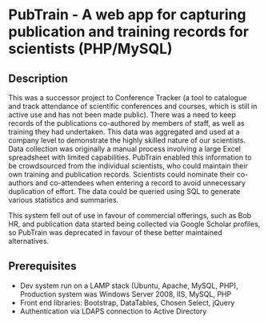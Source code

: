# PubTrain - A web app for capturing publication and training records for scientists (PHP/MySQL)

## Description

This was a successor project to Conference Tracker (a tool to catalogue and track attendance of scientific conferences and courses, which is still in active use and has not been made public). There was a need to keep records of the publications co-authored by members of staff, as well as training they had undertaken. This data was aggregated and used at a company level to demonstrate the highly skilled nature of our scientists. Data collection was originally a manual process involving a large Excel spreadsheet with limited capabilities. PubTrain enabled this information to be crowdsourced from the individual scientists, who could maintain their own training and publication records. Scientists could nominate their co-authors and co-attendees when entering a record to avoid unnecessary duplication of effort. The data could be queried using SQL to generate various statistics and summaries.

This system fell out of use in favour of commercial offerings, such as Bob HR, and publication data started being collected via Google Scholar profiles, so PubTrain was deprecated in favour of these better maintained alternatives.

## Prerequisites

- Dev system run on a LAMP stack (Ubuntu, Apache, MySQL, PHP), Production system was Windows Server 2008, IIS, MySQL, PHP
- Front end libraries: Bootstrap, DataTables, Chosen Select, jQuery
- Authentication via LDAPS connection to Active Directory
